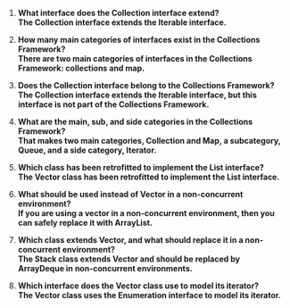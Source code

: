1. **What interface does the Collection interface extend?**  
   **The Collection interface extends the Iterable interface.**  

2. **How many main categories of interfaces exist in the Collections Framework?**  
   **There are two main categories of interfaces in the Collections Framework: collections and map.**  

3. **Does the Collection interface belong to the Collections Framework?**  
   **The Collection interface extends the Iterable interface, but this interface is not part of the Collections Framework.**  

4. **What are the main, sub, and side categories in the Collections Framework?**  
   **That makes two main categories, Collection and Map, a subcategory, Queue, and a side category, Iterator.**  

5. **Which class has been retrofitted to implement the List interface?**  
   **The Vector class has been retrofitted to implement the List interface.**  

6. **What should be used instead of Vector in a non-concurrent environment?**  
   **If you are using a vector in a non-concurrent environment, then you can safely replace it with ArrayList.**  

7. **Which class extends Vector, and what should replace it in a non-concurrent environment?**  
   **The Stack class extends Vector and should be replaced by ArrayDeque in non-concurrent environments.**  

8. **Which interface does the Vector class use to model its iterator?**  
   **The Vector class uses the Enumeration interface to model its iterator.**  
